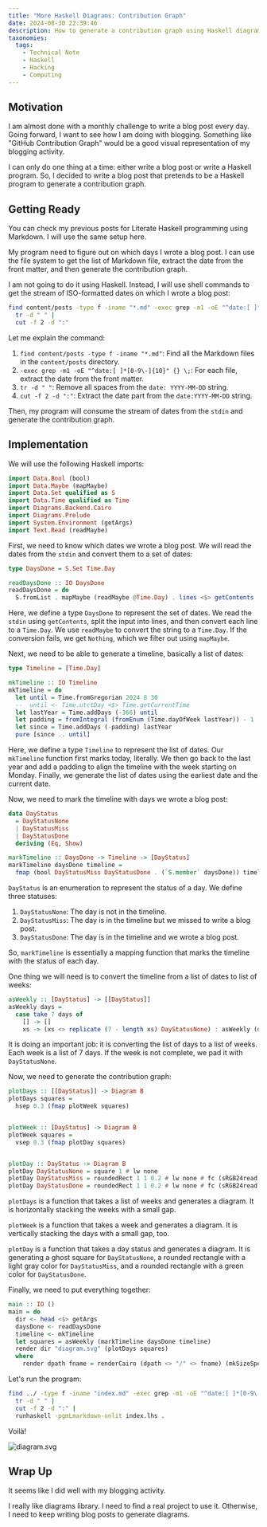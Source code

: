 ```yaml
---
title: "More Haskell Diagrams: Contribution Graph"
date: 2024-08-30 22:39:46
description: How to generate a contribution graph using Haskell diagrams.
taxonomies:
  tags:
    - Technical Note
    - Haskell
    - Hacking
    - Computing
---
```


<!--more-->

## Motivation

I am almost done with a monthly challenge to write a blog post every day. Going
forward, I want to see how I am doing with blogging. Something like "GitHub
Contribution Graph" would be a good visual representation of my blogging
activity.

I can only do one thing at a time: either write a blog post or write a Haskell
program. So, I decided to write a blog post that pretends to be a Haskell
program to generate a contribution graph.

## Getting Ready

You can check my previous posts for Literate Haskell programming using Markdown.
I will use the same setup here.

My program need to figure out on which days I wrote a blog post. I can use the
file system to get the list of Markdown file, extract the date from the front
matter, and then generate the contribution graph.

I am not going to do it using Haskell. Instead, I will use shell commands to get
the stream of ISO-formatted dates on which I wrote a blog post:

```sh
find content/posts -type f -iname "*.md" -exec grep -m1 -oE "^date:[ ]*[0-9\-]{10}" {} \; |
  tr -d " " |
  cut -f 2 -d ":"
```

Let me explain the command:

1. `find content/posts -type f -iname "*.md"`: Find all the Markdown files in
   the `content/posts` directory.
2. `-exec grep -m1 -oE "^date:[ ]*[0-9\-]{10}" {} \;`: For each file, extract
   the date from the front matter.
3. `tr -d " "`: Remove all spaces from the `date: YYYY-MM-DD` string.
4. `cut -f 2 -d ":"`: Extract the date part from the `date:YYYY-MM-DD` string.

Then, my program will consume the stream of dates from the `stdin` and generate
the contribution graph.

## Implementation

We will use the following Haskell imports:

```haskell
import Data.Bool (bool)
import Data.Maybe (mapMaybe)
import Data.Set qualified as S
import Data.Time qualified as Time
import Diagrams.Backend.Cairo
import Diagrams.Prelude
import System.Environment (getArgs)
import Text.Read (readMaybe)
```

First, we need to know which dates we wrote a blog post. We will read the dates
from the `stdin` and convert them to a set of dates:

```haskell
type DaysDone = S.Set Time.Day

readDaysDone :: IO DaysDone
readDaysDone = do
  S.fromList . mapMaybe (readMaybe @Time.Day) . lines <$> getContents
```

Here, we define a type `DaysDone` to represent the set of dates. We read the
`stdin` using `getContents`, split the input into lines, and then convert each
line to a `Time.Day`. We use `readMaybe` to convert the string to a `Time.Day`.
If the conversion fails, we get `Nothing`, which we filter out using `mapMaybe`.

Next, we need to be able to generate a timeline, basically a list of dates:

```haskell
type Timeline = [Time.Day]

mkTimeline :: IO Timeline
mkTimeline = do
  let until = Time.fromGregorian 2024 8 30
  --  until <- Time.utctDay <$> Time.getCurrentTime
  let lastYear = Time.addDays (-366) until
  let padding = fromIntegral (fromEnum (Time.dayOfWeek lastYear)) - 1
  let since = Time.addDays (-padding) lastYear
  pure [since .. until]
```

Here, we define a type `Timeline` to represent the list of dates. Our
`mkTimeline` function first marks today, literally. We then go back to the last
year and add a padding to align the timeline with the week starting on Monday.
Finally, we generate the list of dates using the earliest date and the current
date.

Now, we need to mark the timeline with days we wrote a blog post:

```haskell
data DayStatus
  = DayStatusNone
  | DayStatusMiss
  | DayStatusDone
  deriving (Eq, Show)

markTimeline :: DaysDone -> Timeline -> [DayStatus]
markTimeline daysDone timeline =
  fmap (bool DayStatusMiss DayStatusDone . (`S.member` daysDone)) timeline
```

`DayStatus` is an enumeration to represent the status of a day. We define three
statuses:

1. `DayStatusNone`: The day is not in the timeline.
2. `DayStatusMiss`: The day is in the timeline but we missed to write a blog
   post.
3. `DayStatusDone`: The day is in the timeline and we wrote a blog post.

So, `markTimeline` is essentially a mapping function that marks the timeline
with the status of each day.

One thing we will need is to convert the timeline from a list of dates to list
of weeks:

```haskell
asWeekly :: [DayStatus] -> [[DayStatus]]
asWeekly days =
  case take 7 days of
    [] -> []
    xs -> (xs <> replicate (7 - length xs) DayStatusNone) : asWeekly (drop 7 days)
```

It is doing an important job: it is converting the list of days to a list of
weeks. Each week is a list of 7 days. If the week is not complete, we pad it
with `DayStatusNone`.

Now, we need to generate the contribution graph:

```haskell
plotDays :: [[DayStatus]] -> Diagram B
plotDays squares =
  hsep 0.3 (fmap plotWeek squares)


plotWeek :: [DayStatus] -> Diagram B
plotWeek squares =
  vsep 0.3 (fmap plotDay squares)


plotDay :: DayStatus -> Diagram B
plotDay DayStatusNone = square 1 # lw none
plotDay DayStatusMiss = roundedRect 1 1 0.2 # lw none # fc (sRGB24read "#d1d5db")
plotDay DayStatusDone = roundedRect 1 1 0.2 # lw none # fc (sRGB24read "#059669")
```

`plotDays` is a function that takes a list of weeks and generates a diagram. It
is horizontally stacking the weeks with a small gap.

`plotWeek` is a function that takes a week and generates a diagram. It is
vertically stacking the days with a small gap, too.

`plotDay` is a function that takes a day status and generates a diagram. It is
generating a ghost square for `DayStatusNone`, a rounded rectangle with a light
gray color for `DayStatusMiss`, and a rounded rectangle with a green color for
`DayStatusDone`.

Finally, we need to put everything together:

```haskell
main :: IO ()
main = do
  dir <- head <$> getArgs
  daysDone <- readDaysDone
  timeline <- mkTimeline
  let squares = asWeekly (markTimeline daysDone timeline)
  render dir "diagram.svg" (plotDays squares)
  where
    render dpath fname = renderCairo (dpath <> "/" <> fname) (mkSizeSpec2D (Just 800) Nothing) . frame 0.2
```

Let's run the program:

```sh
find ../ -type f -iname "index.md" -exec grep -m1 -oE "^date:[ ]*[0-9\-]{10}" {} \; |
  tr -d " " |
  cut -f 2 -d ":" |
  runhaskell -pgmLmarkdown-unlit index.lhs .
```

Voilà!

![diagram.svg](diagram.svg)

## Wrap Up

It seems like I did well with my blogging activity.

I really like diagrams library. I need to find a real project to use it.
Otherwise, I need to keep writing blog posts to generate diagrams.

<!-- REFERENCES -->

[jq]: https://stedolan.github.io/jq/
[qsv]: https://github.com/jqnatividad/qsv
[uplot]: https://github.com/red-data-tools/YouPlot
[xsv]: https://github.com/BurntSushi/xsv
[xColors API]: https://x-colors.yurace.pro/
[EmojiHub API]: https://github.com/cheatsnake/emojihub
